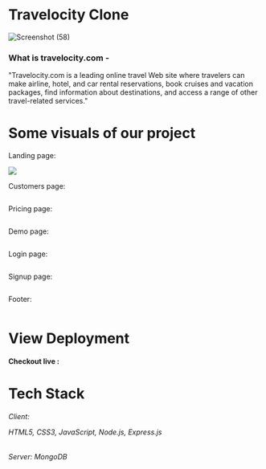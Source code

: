 <h1>Travelocity Clone</h1>

![Screenshot (58)]()

<h3>What is travelocity.com -</h3>
<p>"Travelocity.com is a leading online travel Web site where travelers can make airline, hotel, and car rental reservations, book cruises and vacation packages, find information about destinations, and access a range of other travel-related services."</p>

</hr>

<h1>Some visuals of our project </h1>
 </hr>
 <p>Landing page: </p>
 <img src="https://user-images.githubusercontent.com/90348363/180632704-2bd799b5-73c7-4e8a-a3fa-720205504237.png"/>
  <p>Customers page: </p>
<img src="" />
  <p>Pricing page: </p>
<img src="" />
  <p>Demo page: </p>
<img src="" />
  <p>Login page: </p>
<img src="" />
  <p>Signup page: </p>
<img src="" />
  <p>Footer: </p>
<img src="" />





<h1>View Deployment</h1>
</hr>
<h4>Checkout live  :</h4>

<!-- deployment link put here -->

</hr>
<h1>Tech Stack </h1>
<h6>Client: <p> HTML5, CSS3, JavaScript, Node.js,  Express.js </p> </h6>

<h6>Server: MongoDB</h6>
